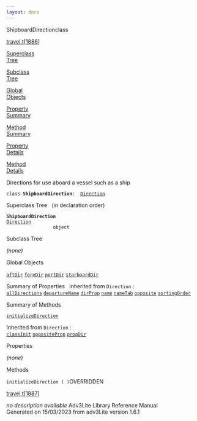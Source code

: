 ```yaml
---
layout: docs
---
```

<span class="title">ShipboardDirection</span><span class="type">class</span>

[travel.t](../file/travel.t.html)\[[1886](../source/travel.t.html#1886)\]

[Superclass  
Tree](#_SuperClassTree_)

[Subclass  
Tree](#_SubClassTree_)

[Global  
Objects](#_ObjectSummary_)

[Property  
Summary](#_PropSummary_)

[Method  
Summary](#_MethodSummary_)

[Property  
Details](#_Properties_)

[Method  
Details](#_Methods_)



Directions for use aboard a vessel such as a ship

`class `**`ShipboardDirection`**` :   `[`Direction`](../object/Direction.html)



<span id="_SuperClassTree_"></span>



<span class="hdln">Superclass Tree</span>   (in declaration order)



**`ShipboardDirection`**  
[`Direction`](../object/Direction.html)  
`                 object`  
<span id="_SubClassTree_"></span>



<span class="hdln">Subclass Tree</span>  



*(none)* <span id="_ObjectSummary_"></span>



<span class="hdln">Global Objects</span>  



[`aftDir`](../object/aftDir.html) [`foreDir`](../object/foreDir.html) [`portDir`](../object/portDir.html) [`starboardDir`](../object/starboardDir.html)
<span id="_PropSummary_"></span>



<span class="hdln">Summary of Properties</span>  
Inherited from `Direction` :  
[`allDirections`](../object/Direction.html#allDirections) [`departureName`](../object/Direction.html#departureName) [`dirProp`](../object/Direction.html#dirProp) [`name`](../object/Direction.html#name) [`nameTab`](../object/Direction.html#nameTab) [`opposite`](../object/Direction.html#opposite) [`sortingOrder`](../object/Direction.html#sortingOrder)

<span id="_MethodSummary_"></span>



<span class="hdln">Summary of Methods</span>  



[`initializeDirection`](#initializeDirection)

Inherited from `Direction` :  
[`classInit`](../object/Direction.html#classInit) [`oppositeProp`](../object/Direction.html#oppositeProp) [`propDir`](../object/Direction.html#propDir)

<span id="_Properties_"></span>



<span class="hdln">Properties</span>  



*(none)* <span id="_Methods_"></span>



<span class="hdln">Methods</span>  



<span id="initializeDirection"></span>

`initializeDirection ( )`<span class="rem">OVERRIDDEN</span>

[travel.t](../file/travel.t.html)\[[1887](../source/travel.t.html#1887)\]



*no description available*
Adv3Lite Library Reference Manual  
Generated on 15/03/2023 from adv3Lite version 1.6.1


